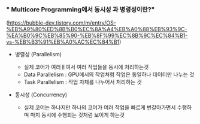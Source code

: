 ###  " Multicore Programming에서 동시성 과 병령성이란?"
(https://bubble-dev.tistory.com/m/entry/OS-%EB%A9%80%ED%8B%B0%EC%8A%A4%EB%A0%88%EB%93%9C-%EA%B0%9C%EB%85%90-%EB%8F%99%EC%8B%9C%EC%84%B1-vs-%EB%B3%91%EB%A0%AC%EC%84%B1)
- 병렬성 (Parallelism)
    - 실제 코어가 여러ㅐ여서 여러 작업들을 동시에 처리하는것
    - Data Parallelism : GPU에서의 작업처럼 작업은 동일하나 데이터만 나누는 것
    - Task Parallelism : 작업 자체를 나누어서 처리하는 것

- 동시성 (Concurrency)
    - 실제 코어는 하나지만 하나의 코어가 여러 작업을 빠르게 번갈아가면서 수행하며 마치 동시에 수행되는 것처럼 보이게 하는것

